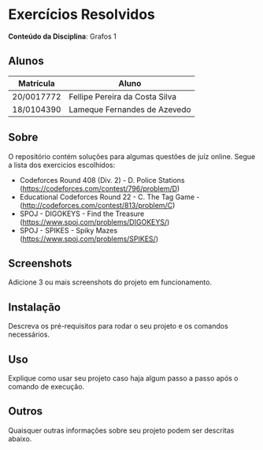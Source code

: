 # Exercícios Resolvidos

**Conteúdo da Disciplina**: Grafos 1

## Alunos

|Matrícula | Aluno |
| -- | -- |
| 20/0017772  |  Fellipe Pereira da Costa Silva |
| 18/0104390  |  Lameque Fernandes de Azevedo |

## Sobre 

O repositório contém soluções para algumas questões de juíz online. Segue a lista dos exercicios escolhidos:

- Codeforces Round 408 (Div. 2) - D. Police Stations (https://codeforces.com/contest/796/problem/D)
- Educational Codeforces Round 22 - C. The Tag Game - (http://codeforces.com/contest/813/problem/C)
- SPOJ - DIGOKEYS - Find the Treasure (https://www.spoj.com/problems/DIGOKEYS/)
- SPOJ - SPIKES - Spiky Mazes (https://www.spoj.com/problems/SPIKES/)


## Screenshots
Adicione 3 ou mais screenshots do projeto em funcionamento.

## Instalação 
Descreva os pré-requisitos para rodar o seu projeto e os comandos necessários.

## Uso 
Explique como usar seu projeto caso haja algum passo a passo após o comando de execução.

## Outros 
Quaisquer outras informações sobre seu projeto podem ser descritas abaixo.




